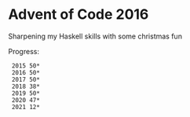 # Advent of Code 2016

Sharpening my Haskell skills with some christmas fun

Progress:
```
 2015 50*
 2016 50*
 2017 50*
 2018 38*
 2019 50*
 2020 47*
 2021 12*
```
